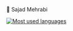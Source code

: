 🌱 Sajad Mehrabi

<a href="https://github.com/mehrabisajad">
  <img align="center" src="https://github-readme-stats.vercel.app/api/top-langs/?username=mehrabisajad&hide=c%23&count_private=true&layout=compact" alt="Most used languages" />
</a>
